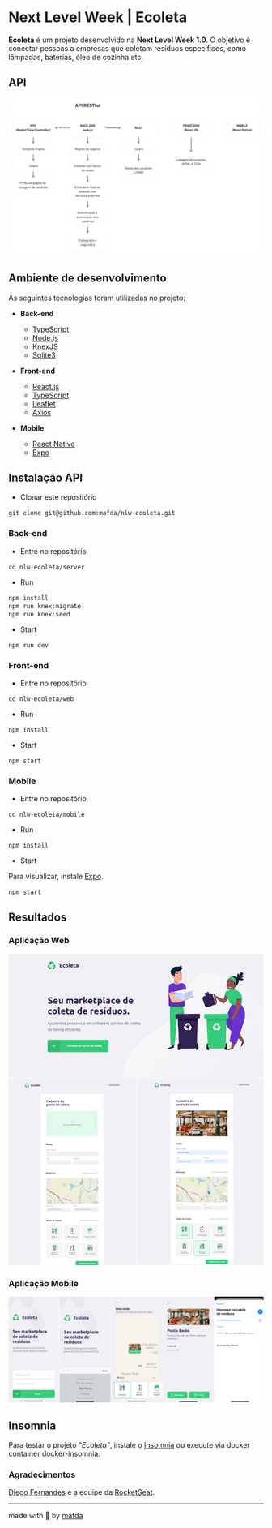 # Next Level Week | Ecoleta

**Ecoleta** é um projeto desenvolvido na **Next Level Week 1.0**. O objetivo é conectar pessoas a empresas que coletam resíduos específicos, como lâmpadas, baterias, óleo de cozinha etc.

## API

![API RESTful](img/API_RESTful.png)

## Ambiente de desenvolvimento

As seguintes tecnologias foram utilizadas no projeto:

* **Back-end**

	* [TypeScript](https://www.typescriptlang.org/)
	* [Node.js](https://nodejs.org/)
  * [KnexJS](http://knexjs.org/)
  * [Sqlite3](https://www.sqlite.org/index.html)


* **Front-end**

	* [React.js](https://reactjs.org/)
	* [TypeScript](https://www.typescriptlang.org/)
	* [Leaflet](https://leafletjs.com/)
  * [Axios](https://github.com/axios/axios)


* **Mobile**

	* [React Native](https://reactnative.dev/)
	* [Expo](https://expo.io/)

## Instalação API

* Clonar este repositório

```
git clone git@github.com:mafda/nlw-ecoleta.git
```

### Back-end

* Entre no repositório
  
```
cd nlw-ecoleta/server
```

* Run
  
```
npm install
npm run knex:migrate
npm run knex:seed
```
* Start

```
npm run dev
```

### Front-end

* Entre no repositório
  
```
cd nlw-ecoleta/web
```

* Run
  
```
npm install
```
* Start

```
npm start
```

### Mobile

* Entre no repositório
  
```
cd nlw-ecoleta/mobile
```

* Run
  
```
npm install
```
* Start

Para visualizar, instale [Expo](https://expo.io/).

```
npm start
```


## Resultados

### Aplicação Web

![nlw-ecoleta-web](img/nlw-ecoleta-web.jpg)

### Aplicação Mobile

![nlw-ecoleta-mobile](img/nlw-ecoleta-mobile.jpg)

## Insomnia

Para testar o projeto *"Ecoleta"*, instale o [Insomnia](https://insomnia.rest/) ou execute via docker container [docker-insomnia](https://github.com/camiloariza/docker-insomnia).

### Agradecimentos

[Diego Fernandes](https://github.com/diego3g) e a equipe da [RocketSeat](https://rocketseat.com.br/).



--- 

made with 💙 by [mafda](https://mafda.github.io/)
